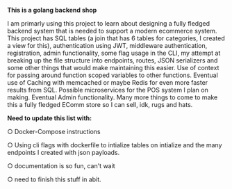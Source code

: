 **This is a golang backend shop**

I am primarly using this project to learn about designing a fully fledged backend system that is needed to support a modern ecommerce system. This project has SQL tables (a join that has 6 tables for categories, I created a view for this), authentication using JWT, middleware authentication, registration, admin functionality, some flag usage in the CLI, my attempt at breaking up the file structure into endpoints, routes, JSON serializers and some other things that would make maintaining this easier. Use of context for passing around function scoped variables to other functions. Eventual use of Caching with memcached or maybe Redis for even more faster results from SQL. Possible microservices for the POS system I plan on making. Eventual Admin functionality. Many more things to come to make this a fully fledged EComm store so I can sell, idk, rugs and hats. 

**Need to update this list with:**

○ Docker-Compose instructions

○ Using cli flags with dockerfile to intialize tables on intialize
and the many endpoints I created with json payloads.

○ documentation is so fun, can't wait

○ need to finish this stuff in abit.
